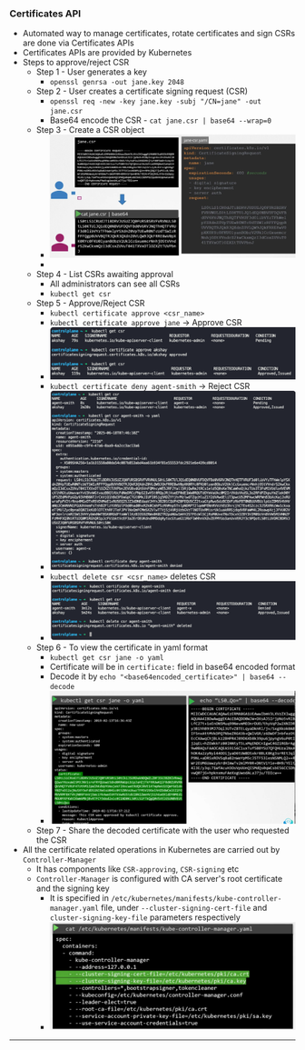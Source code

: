 
### Certificates API

- Automated way to manage certificates, rotate certificates and sign CSRs are done via Certificates APIs
- Certificates APIs are provided by Kubernetes
- Steps to approve/reject CSR
	- Step 1 - User generates a key
		- `openssl genrsa -out jane.key 2048`
	- Step 2 - User creates a certificate signing request (CSR)
		- `openssl req -new -key jane.key -subj "/CN=jane" -out jane.csr`
		- Base64 encode the CSR - `cat jane.csr | base64 --wrap=0`
	- Step 3 - Create a CSR object
		- ![createcsrobj.png](Attachments/createcsrobj.png)
		- 
	- Step 4 - List CSRs awaiting approval
		- All administrators can see all CSRs
		- `kubectl get csr`
	- Step 5 - Approve/Reject CSR
		- `kubectl certificate approve <csr_name>`
		- `kubectl certificate approve jane` -> Approve CSR
		- ![listcsrapprovecsr.png](Attachments/listcsrapprovecsr.png)
		- `kubectl certificate deny agent-smith` -> Reject CSR
		- ![seecsrdenycsr.png](Attachments/seecsrdenycsr.png)
		- `kubectl delete csr <csr_name>` deletes CSR
		- ![csrdenycsrdel.png](Attachments/csrdenycsrdel.png)
	- Step 6 - To view the certificate in yaml format
		- `kubectl get csr jane -o yaml`
		- Certificate will be in `certificate:` field in base64 encoded format
		- Decode it by `echo "<base64encoded_certificate>" | base64 --decode`
		- ![viewsignedcsrcert.png](Attachments/viewsignedcsrcert.png)
	- Step 7 - Share the decoded certificate with the user who requested the CSR
- All the certificate related operations in Kubernetes are carried out by `Controller-Manager`
	- It has components like `CSR-approving`, `CSR-signing` etc
	- `Controller-Manager` is configured with CA server's root certificate and the signing key
		- It is specified in `/etc/kubernetes/manifests/kube-controller-manager.yaml` file, under `--cluster-signing-cert-file` and `cluster-signing-key-file` parameters respectively
		- ![controllermgrsigningkeycert.png](Attachments/controllermgrsigningkeycert.png)



---
